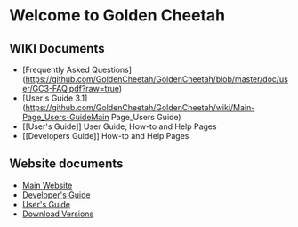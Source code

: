 # Welcome to Golden Cheetah

## WIKI Documents
* [Frequently Asked Questions] (https://github.com/GoldenCheetah/GoldenCheetah/blob/master/doc/user/GC3-FAQ.pdf?raw=true)
* [User's Guide 3.1] (https://github.com/GoldenCheetah/GoldenCheetah/wiki/Main-Page_Users-GuideMain Page_Users Guide)
* [[User's Guide]] User Guide, How-to and Help Pages
* [[Developers Guide]] How-to and Help Pages

## Website documents
* [Main Website](http://www.goldencheetah.org/)
* [Developer's Guide](http://www.goldencheetah.org/developers-guide.html)
* [User's Guide](http://www.goldencheetah.org/users-guide.html)
* [Download Versions](http://www.goldencheetah.org/download.html)
